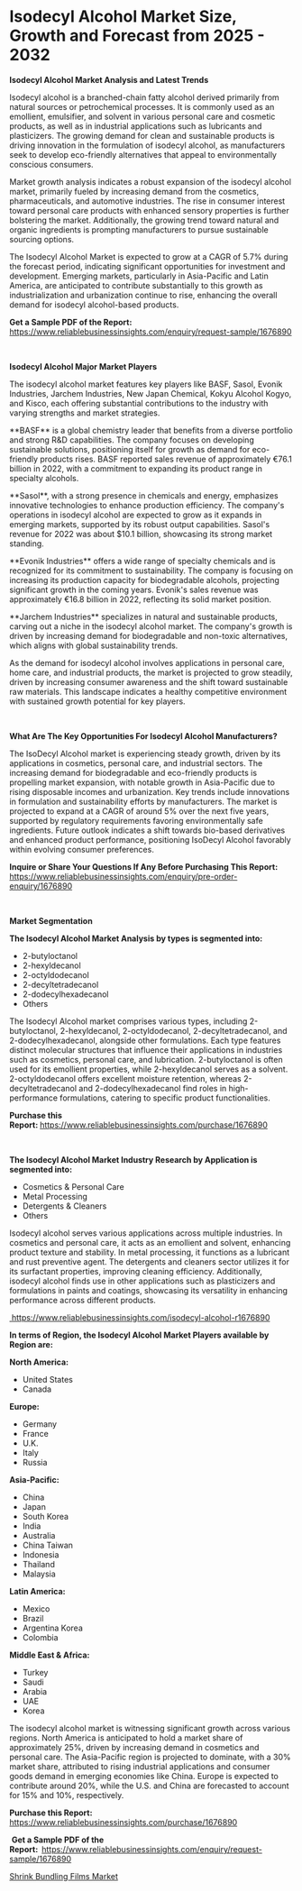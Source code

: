 <p><h1>Isodecyl Alcohol Market Size, Growth and Forecast from 2025 - 2032</h1></p><p><strong>Isodecyl Alcohol Market Analysis and Latest Trends</strong></p>
<p><p>Isodecyl alcohol is a branched-chain fatty alcohol derived primarily from natural sources or petrochemical processes. It is commonly used as an emollient, emulsifier, and solvent in various personal care and cosmetic products, as well as in industrial applications such as lubricants and plasticizers. The growing demand for clean and sustainable products is driving innovation in the formulation of isodecyl alcohol, as manufacturers seek to develop eco-friendly alternatives that appeal to environmentally conscious consumers.</p><p>Market growth analysis indicates a robust expansion of the isodecyl alcohol market, primarily fueled by increasing demand from the cosmetics, pharmaceuticals, and automotive industries. The rise in consumer interest toward personal care products with enhanced sensory properties is further bolstering the market. Additionally, the growing trend toward natural and organic ingredients is prompting manufacturers to pursue sustainable sourcing options.</p><p>The Isodecyl Alcohol Market is expected to grow at a CAGR of 5.7% during the forecast period, indicating significant opportunities for investment and development. Emerging markets, particularly in Asia-Pacific and Latin America, are anticipated to contribute substantially to this growth as industrialization and urbanization continue to rise, enhancing the overall demand for isodecyl alcohol-based products.</p></p>
<p><strong>Get a Sample PDF of the Report:&nbsp;</strong> <a href="https://www.reliablebusinessinsights.com/enquiry/request-sample/1676890?utm_campaign=3276&utm_medium=2&utm_source=Github&utm_content=ia&utm_term=01042025&utm_id=isodecyl-alcohol">https://www.reliablebusinessinsights.com/enquiry/request-sample/1676890</a></p>
<p>&nbsp;</p>
<p><strong>Isodecyl Alcohol Major Market Players</strong></p>
<p><p>The isodecyl alcohol market features key players like BASF, Sasol, Evonik Industries, Jarchem Industries, New Japan Chemical, Kokyu Alcohol Kogyo, and Kisco, each offering substantial contributions to the industry with varying strengths and market strategies.</p><p>**BASF** is a global chemistry leader that benefits from a diverse portfolio and strong R&D capabilities. The company focuses on developing sustainable solutions, positioning itself for growth as demand for eco-friendly products rises. BASF reported sales revenue of approximately €76.1 billion in 2022, with a commitment to expanding its product range in specialty alcohols.</p><p>**Sasol**, with a strong presence in chemicals and energy, emphasizes innovative technologies to enhance production efficiency. The company's operations in isodecyl alcohol are expected to grow as it expands in emerging markets, supported by its robust output capabilities. Sasol's revenue for 2022 was about $10.1 billion, showcasing its strong market standing.</p><p>**Evonik Industries** offers a wide range of specialty chemicals and is recognized for its commitment to sustainability. The company is focusing on increasing its production capacity for biodegradable alcohols, projecting significant growth in the coming years. Evonik's sales revenue was approximately €16.8 billion in 2022, reflecting its solid market position.</p><p>**Jarchem Industries** specializes in natural and sustainable products, carving out a niche in the isodecyl alcohol market. The company's growth is driven by increasing demand for biodegradable and non-toxic alternatives, which aligns with global sustainability trends.</p><p>As the demand for isodecyl alcohol involves applications in personal care, home care, and industrial products, the market is projected to grow steadily, driven by increasing consumer awareness and the shift toward sustainable raw materials. This landscape indicates a healthy competitive environment with sustained growth potential for key players.</p></p>
<p>&nbsp;</p>
<p><strong>What Are The Key Opportunities For Isodecyl Alcohol Manufacturers?</strong></p>
<p><p>The IsoDecyl Alcohol market is experiencing steady growth, driven by its applications in cosmetics, personal care, and industrial sectors. The increasing demand for biodegradable and eco-friendly products is propelling market expansion, with notable growth in Asia-Pacific due to rising disposable incomes and urbanization. Key trends include innovations in formulation and sustainability efforts by manufacturers. The market is projected to expand at a CAGR of around 5% over the next five years, supported by regulatory requirements favoring environmentally safe ingredients. Future outlook indicates a shift towards bio-based derivatives and enhanced product performance, positioning IsoDecyl Alcohol favorably within evolving consumer preferences.</p></p>
<p><strong>Inquire or Share Your Questions If Any Before Purchasing This Report:</strong> <a href="https://www.reliablebusinessinsights.com/enquiry/pre-order-enquiry/1676890?utm_campaign=3276&utm_medium=2&utm_source=Github&utm_content=ia&utm_term=01042025&utm_id=isodecyl-alcohol">https://www.reliablebusinessinsights.com/enquiry/pre-order-enquiry/1676890</a></p>
<p>&nbsp;</p>
<p><strong>Market Segmentation</strong></p>
<p><strong>The Isodecyl Alcohol Market Analysis by types is segmented into:</strong></p>
<p><ul><li>2-butyloctanol</li><li>2-hexyldecanol</li><li>2-octyldodecanol</li><li>2-decyltetradecanol</li><li>2-dodecylhexadecanol</li><li>Others</li></ul></p>
<p><p>The Isodecyl Alcohol market comprises various types, including 2-butyloctanol, 2-hexyldecanol, 2-octyldodecanol, 2-decyltetradecanol, and 2-dodecylhexadecanol, alongside other formulations. Each type features distinct molecular structures that influence their applications in industries such as cosmetics, personal care, and lubrication. 2-butyloctanol is often used for its emollient properties, while 2-hexyldecanol serves as a solvent. 2-octyldodecanol offers excellent moisture retention, whereas 2-decyltetradecanol and 2-dodecylhexadecanol find roles in high-performance formulations, catering to specific product functionalities.</p></p>
<p><strong>Purchase this Report:&nbsp;</strong><a href="https://www.reliablebusinessinsights.com/purchase/1676890?utm_campaign=3276&utm_medium=2&utm_source=Github&utm_content=ia&utm_term=01042025&utm_id=isodecyl-alcohol">https://www.reliablebusinessinsights.com/purchase/1676890</a></p>
<p>&nbsp;</p>
<p><strong>The Isodecyl Alcohol Market Industry Research by Application is segmented into:</strong></p>
<p><ul><li>Cosmetics & Personal Care</li><li>Metal Processing</li><li>Detergents & Cleaners</li><li>Others</li></ul></p>
<p><p>Isodecyl alcohol serves various applications across multiple industries. In cosmetics and personal care, it acts as an emollient and solvent, enhancing product texture and stability. In metal processing, it functions as a lubricant and rust preventive agent. The detergents and cleaners sector utilizes it for its surfactant properties, improving cleaning efficiency. Additionally, isodecyl alcohol finds use in other applications such as plasticizers and formulations in paints and coatings, showcasing its versatility in enhancing performance across different products.</p></p>
<p><a href="https://www.reliablebusinessinsights.com/isodecyl-alcohol-r1676890?utm_campaign=3276&utm_medium=2&utm_source=Github&utm_content=ia&utm_term=01042025&utm_id=isodecyl-alcohol">&nbsp;https://www.reliablebusinessinsights.com/isodecyl-alcohol-r1676890</a></p>
<p><strong>In terms of Region, the Isodecyl Alcohol Market Players available by Region are:</strong></p>
<p>
    <p> <strong> North America: </strong>
        <ul>
            <li>United States</li>
            <li>Canada</li>
        </ul>
        </p> 
    <p> <strong> Europe: </strong>
        <ul>
            <li>Germany</li>
            <li>France</li>
            <li>U.K.</li>
            <li>Italy</li>
            <li>Russia</li>
        </ul>
        </p> 
    <p> <strong> Asia-Pacific: </strong>
        <ul>
            <li>China</li>
            <li>Japan</li>
            <li>South Korea</li>
            <li>India</li>
            <li>Australia</li>
            <li>China Taiwan</li>
            <li>Indonesia</li>
            <li>Thailand</li>
            <li>Malaysia</li>
        </ul>
        </p> 
    <p> <strong> Latin America: </strong>
        <ul>
            <li>Mexico</li>
            <li>Brazil</li>
            <li>Argentina Korea</li>
            <li>Colombia</li>
        </ul>
        </p> 
    <p> <strong> Middle East & Africa: </strong>
        <ul>
            <li>Turkey</li>
            <li>Saudi</li>
            <li>Arabia</li>
            <li>UAE</li>
            <li>Korea</li>
        </ul>
    </p>
    </p>
<p><p>The isodecyl alcohol market is witnessing significant growth across various regions. North America is anticipated to hold a market share of approximately 25%, driven by increasing demand in cosmetics and personal care. The Asia-Pacific region is projected to dominate, with a 30% market share, attributed to rising industrial applications and consumer goods demand in emerging economies like China. Europe is expected to contribute around 20%, while the U.S. and China are forecasted to account for 15% and 10%, respectively.</p></p>
<p><strong>Purchase this Report: </strong><a href="https://www.reliablebusinessinsights.com/purchase/1676890?utm_campaign=3276&utm_medium=2&utm_source=Github&utm_content=ia&utm_term=01042025&utm_id=isodecyl-alcohol">https://www.reliablebusinessinsights.com/purchase/1676890</a></p>
<p>&nbsp;<strong>Get a Sample PDF of the Report:&nbsp;&nbsp;</strong><a href="https://www.reliablebusinessinsights.com/enquiry/request-sample/1676890?utm_campaign=3276&utm_medium=2&utm_source=Github&utm_content=ia&utm_term=01042025&utm_id=isodecyl-alcohol">https://www.reliablebusinessinsights.com/enquiry/request-sample/1676890</a></p>
<p><strong></strong></p>
<p><p><a href="https://github.com/biyajausenik/Market-Research-Report-List-1/blob/main/shrink-bundling-films-market.md?utm_campaign=3276&utm_medium=2&utm_source=Github&utm_content=ia&utm_term=01042025&utm_id=isodecyl-alcohol">Shrink Bundling Films Market</a></p></p>